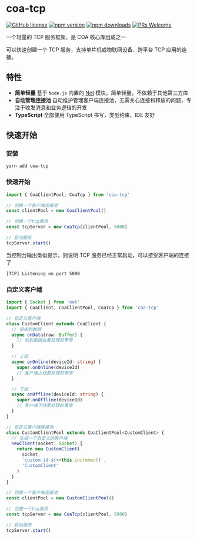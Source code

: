 # coa-tcp

[![GitHub license](https://img.shields.io/badge/license-MIT-green.svg?style=flat-square)](LICENSE)
[![npm version](https://img.shields.io/npm/v/coa-tcp.svg?style=flat-square)](https://www.npmjs.org/package/coa-tcp)
[![npm downloads](https://img.shields.io/npm/dm/coa-tcp.svg?style=flat-square)](http://npm-stat.com/charts.html?package=coa-tcp)
[![PRs Welcome](https://img.shields.io/badge/PRs-welcome-brightgreen.svg?style=flat-square)](https://github.com/coajs/coa-tcp/pulls)

一个轻量的 TCP 服务框架，是 COA 核心库组成之一

可以快速创建一个 TCP 服务，支持单片机或物联网设备、跨平台 TCP 应用的连接。

## 特性

- **简单轻量** 基于 `Node.js` 内置的 [Net](https://nodejs.org/api/net.html) 模块，简单轻量，不依赖于其他第三方库
- **自动管理连接池** 自动维护管理客户端连接池，无需关心连接和释放的问题，专注于收发消息和业务逻辑的开发
- **TypeScript** 全部使用 TypeScript 书写，类型约束、IDE 友好

## 快速开始

### 安装

```shell
yarn add coa-tcp
```

### 快速开始

```typescript
import { CoaClientPool, CoaTcp } from 'coa-tcp'

// 创建一个客户端连接池
const clientPool = new CoaClientPool()

// 创建一个tcp服务
const tcpServer = new CoaTcp(clientPool, 5000)

// 启动服务
tcpServer.start()
```

当控制台输出类似提示，则说明 TCP 服务已经正常启动，可以接受客户端的连接了

```shell
[TCP] Listening on port 5000
```

### 自定义客户端

```typescript
import { Socket } from 'net'
import { CoaClient, CoaClientPool, CoaTcp } from 'coa-tcp'

// 自定义客户端
class CustomClient extends CoaClient {
  // 接收到数据
  async onData(raw: Buffer) {
    // 收到数据后要处理的事情
  }

  // 上线
  async onOnline(deviceId: string) {
    super.onOnline(deviceId)
    // 客户端上线要处理的事情
  }

  // 下线
  async onOffline(deviceId: string) {
    super.onOffline(deviceId)
    // 客户端下线要处理的事情
  }
}

// 自定义客户端连接池
class CustomClientPool extends CoaClientPool<CustomClient> {
  // 生成一个自定义的客户端
  newClient(socket: Socket) {
    return new CustomClient(
      socket,
      `custom-id-${++this.increment}`,
      'CustomClient'
    )
  }
}

// 创建一个客户端连接池
const clientPool = new CustomClientPool()

// 创建一个tcp服务
const tcpServer = new CoaTcp(clientPool, 5000)

// 启动服务
tcpServer.start()
```
